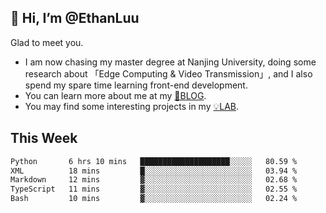 ## 👋 Hi, I’m @EthanLuu

Glad to meet you.

- I am now chasing my master degree at Nanjing University, doing some research about 「Edge Computing & Video Transmission」, and I also spend my spare time learning front-end development.
- You can learn more about me at my [📝BLOG](https://blog.ethanloo.cn).
- You may find some interesting projects in my [💡LAB](https://lab.ethanloo.cn).

## This Week
<!--START_SECTION:waka-->

```txt
Python       6 hrs 10 mins   ████████████████████░░░░░   80.59 %
XML          18 mins         █░░░░░░░░░░░░░░░░░░░░░░░░   03.94 %
Markdown     12 mins         ▓░░░░░░░░░░░░░░░░░░░░░░░░   02.68 %
TypeScript   11 mins         ▓░░░░░░░░░░░░░░░░░░░░░░░░   02.55 %
Bash         10 mins         ▓░░░░░░░░░░░░░░░░░░░░░░░░   02.24 %
```

<!--END_SECTION:waka-->
